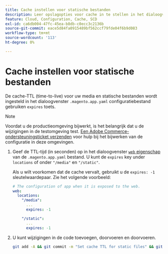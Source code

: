 ```yaml
---
title: Cache instellen voor statische bestanden
description: Leer opslagopties voor cache in te stellen in het dialoogvenster [!DNL Commerce] toepassingsconfiguratiebestand.
feature: Cloud, Configuration, Cache, SCD
exl-id: ca6db004-47fc-45ea-b8db-c0ecc3c2136b
source-git-commit: eace5d84fa0915489bf562ccf79fde04f6b9d083
workflow-type: tm+mt
source-wordcount: '113'
ht-degree: 0%

---
```


# Cache instellen voor statische bestanden

De cache-TTL (time-to-live) voor uw media en statische bestanden wordt ingesteld in het dialoogvenster `.magento.app.yaml` configuratiebestand gebruiken `expires` toets.

>[!NOTE]
>
>Voordat u de productieomgeving bijwerkt, is het belangrijk dat u de wijzigingen in de testomgeving test. [Een Adobe Commerce-ondersteuningsticket verzenden](https://experienceleague.adobe.com/docs/commerce-knowledge-base/kb/help-center-guide/magento-help-center-user-guide.html#submit-ticket) voor hulp bij het bijwerken van de configuratie in deze omgevingen.

1. Geef de TTL-tijd (in seconden) op in het dialoogvenster [`web` eigenschap](web-property.md) van de `.magento.app.yaml` bestand. U kunt de `expires` key under `locations` of onder `"/media"` en `"/static"`.

   Als u wilt voorkomen dat de cache vervalt, gebruikt u de `expires: -1` sleutelwaardepaar. Zie het volgende voorbeeld:

   ```yaml
   # The configuration of app when it is exposed to the web.
   web:
     locations:
       "/media":
         ...
         expires: -1
   
       "/static":
         ...
         expires: -1
   ```

1. U kunt wijzigingen in de code toevoegen, doorvoeren en doorvoeren.

   ```bash
   git add -A && git commit -m "Set cache TTL for static files" && git push origin <branch-name>
   ```
